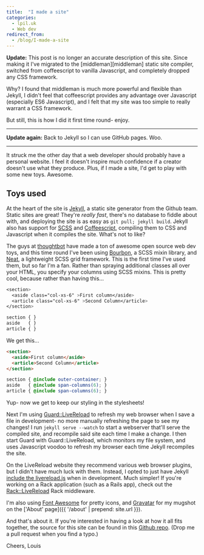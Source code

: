 ```yaml
---
title:  "I made a site"
categories:
  - lpil.uk
  - Web dev
redirect_from:
  - /blog/I-made-a-site
---
```


**Update:** This post is no longer an accurate description of this site. Since
making it I've migrated to the [middleman][middleman] static site compiler,
switched from coffeescript to vanilla Javascript, and completely dropped any
CSS framework.

[middlema]: https://github.com/middleman/middleman

Why? I found that middleman is much more powerful and flexible than Jekyll, I
didn't feel that coffeescript provides any advantage over Javascript
(especially ES6 Javascript), and I felt that my site was too simple to really
warrant a CSS framework.

But still, this is how I did it first time round- enjoy.

---

**Update again:** Back to Jekyll so I can use GitHub pages. Woo.

---

It struck me the other day that a web developer should probably have a personal
website. I feel it doesn't inspire much confidence if a creator doesn't use
what they produce. Plus, if I made a site, I'd get to play with some new toys.
Awesome.

## Toys used

At the heart of the site is [Jekyll][jekyll], a static site generator from the
Github team. Static sites are great! They're *really fast*, there's no database
to fiddle about with, and deploying the site is as easy as `git pull; jekyll
build`. Jekyll also has support for [SCSS][scss] and
[Coffeescript][coffeescript], compiling them to CSS and Javascript when it
compiles the site. What's not to like?

The guys at [thoughtbot][thoughtbot] have made a ton of awesome open source web
dev toys, and this time round I've been using [Bourbon][bourbon], a SCSS mixin
library, and [Neat][neat], a lightweight SCSS grid framework. This is the first
time I've used them, but so far I'm a fan. Rather than spraying additional
classes all over your HTML, you specify your columns using SCSS mixins. This is
pretty cool, because rather than having this...

```scss
<section>
  <aside class="col-xs-6" >First column</aside>
  <article class="col-xs-6" >Second Column</article>
</section>
```
```scss
section { }
aside   { }
article { }
```

We get this...

```html
<section>
  <aside>First column</aside>
  <article>Second Column</article>
</section>
```
```scss
section { @include outer-container; }
aside   { @include span-columns(6); }
article { @include span-columns(6); }
```

Yup- now we get to keep our styling in the stylesheets!

Next I'm using [Guard::LiveReload][guard-livereload] to refresh my web browser
when I save a file in development- no more manually refreshing the page to see
my changes! I run `jekyll serve --watch` to start a webserver that'll serve the
compiled site, and recompile said site each time I make a change. I then start
Guard with Guard::LiveReload, which monitors my file system, and uses
Javascript voodoo to refresh my browser each time Jekyll recompiles the site.

On the LiveReload website they recommend various web browser plugins, but I
didn't have much luck with them. Instead, I opted to just have Jekyll [include
the livereload.js][livereload-include] when in development. Much simpler! If
you're working on a Rack application (such as a Rails app), check out the
[Rack::LiveReload][rack-livereload] Rack middleware.

I'm also using [Font Awesome][font-awesome] for pretty icons, and
[Gravatar][gravatar] for my mugshot on the
['About' page]({{ '/about' | prepend: site.url }}).

And that's about it. If you're interested in having a look at how it all fits
together, the source for this site can be found in this
[Github repo][site-repo]. (Drop me a pull request when you find a typo.)

Cheers,
Louis

[jekyll]: http://jekyllrb.com
[scss]: http://sass-lang.com/
[coffeescript]: http://coffeescript.org/
[thoughtbot]: http://thoughtbot.com/
[bourbon]: http://bourbon.io/
[neat]: http://neat.bourbon.io/
[guard-livereload]: https://github.com/guard/guard-livereload
[livereload-include]: https://github.com/lpil/lpil.uk/blob/7e0026d2f42c89dae369bb94bb48f1cfb31da3ce/_includes/head.html#L2
[rack-livereload]: https://github.com/johnbintz/rack-livereload
[font-awesome]: http://fortawesome.github.io/Font-Awesome/
[gravatar]: https://en.gravatar.com/
[site-repo]: https://github.com/lpil/lpil.uk
